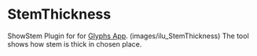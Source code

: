 # StemThickness
ShowStem Plugin for for [Glyphs App](http://glyphsapp.com/).
(images/ilu_StemThickness)
The tool shows how stem is thick in chosen place.

